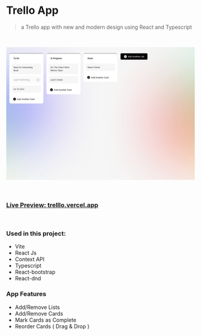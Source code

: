 # Trello App

> a Trello app with new and modern design using React and Typescript

<br/>

![app preview](./public/assets/screenshot-readme.png)

<br />

### [Live Preview: trelllo.vercel.app](https://trelllo.vercel.app/)

<br />

### **Used in this project:**

- Vite
- React Js
- Context API
- Typescript
- React-bootstrap
- React-dnd

### **App Features**

- Add/Remove Lists
- Add/Remove Cards
- Mark Cards as Complete
- Reorder Cards ( Drag & Drop )
